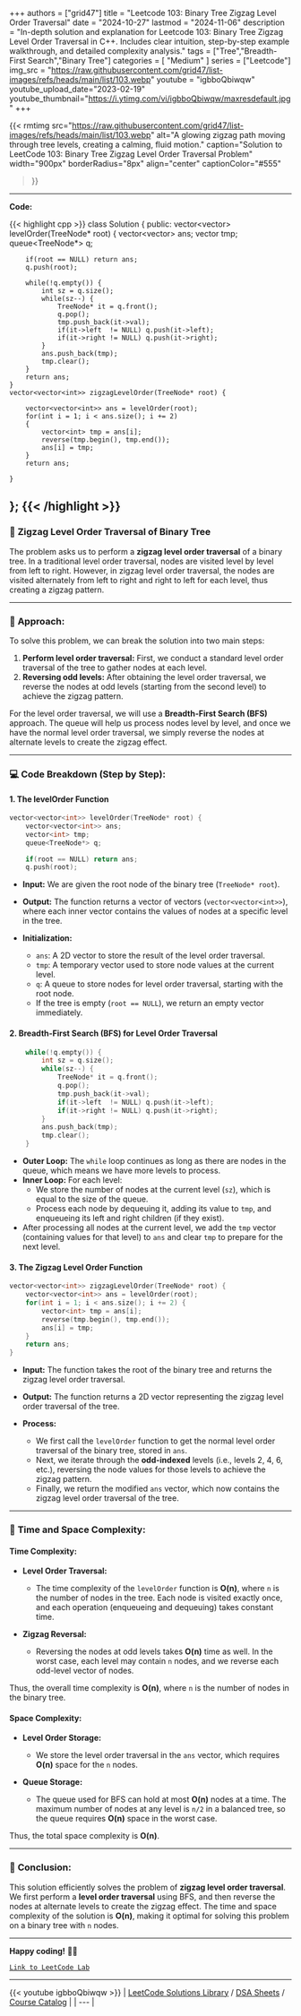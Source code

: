 
+++
authors = ["grid47"]
title = "Leetcode 103: Binary Tree Zigzag Level Order Traversal"
date = "2024-10-27"
lastmod = "2024-11-06"
description = "In-depth solution and explanation for Leetcode 103: Binary Tree Zigzag Level Order Traversal in C++. Includes clear intuition, step-by-step example walkthrough, and detailed complexity analysis."
tags = ["Tree","Breadth-First Search","Binary Tree"]
categories = [
    "Medium"
]
series = ["Leetcode"]
img_src = "https://raw.githubusercontent.com/grid47/list-images/refs/heads/main/list/103.webp"
youtube = "igbboQbiwqw"
youtube_upload_date="2023-02-19"
youtube_thumbnail="https://i.ytimg.com/vi/igbboQbiwqw/maxresdefault.jpg"
+++


{{< rmtimg 
    src="https://raw.githubusercontent.com/grid47/list-images/refs/heads/main/list/103.webp" 
    alt="A glowing zigzag path moving through tree levels, creating a calming, fluid motion."
    caption="Solution to LeetCode 103: Binary Tree Zigzag Level Order Traversal Problem"
    width="900px"
    borderRadius="8px"
    align="center" 
    captionColor="#555"
>}}
---
**Code:**

{{< highlight cpp >}}
class Solution {
public:
    vector<vector<int>> levelOrder(TreeNode* root) {
        vector<vector<int>> ans;
        vector<int> tmp;
        queue<TreeNode*> q;

        if(root == NULL) return ans;
        q.push(root);

        while(!q.empty()) {
            int sz = q.size();
            while(sz--) {
                TreeNode* it = q.front();
                q.pop();
                tmp.push_back(it->val);
                if(it->left  != NULL) q.push(it->left);
                if(it->right != NULL) q.push(it->right);
            }
            ans.push_back(tmp);
            tmp.clear();
        }
        return ans;
    }
    vector<vector<int>> zigzagLevelOrder(TreeNode* root) {

        vector<vector<int>> ans = levelOrder(root);
        for(int i = 1; i < ans.size(); i += 2)
        {
            vector<int> tmp = ans[i];
            reverse(tmp.begin(), tmp.end());
            ans[i] = tmp;
        }
        return ans;

    }
};
{{< /highlight >}}
---

### 🌳 **Zigzag Level Order Traversal of Binary Tree**

The problem asks us to perform a **zigzag level order traversal** of a binary tree. In a traditional level order traversal, nodes are visited level by level from left to right. However, in zigzag level order traversal, the nodes are visited alternately from left to right and right to left for each level, thus creating a zigzag pattern.

---

### 🔑 **Approach:**

To solve this problem, we can break the solution into two main steps:

1. **Perform level order traversal:** First, we conduct a standard level order traversal of the tree to gather nodes at each level.
2. **Reversing odd levels:** After obtaining the level order traversal, we reverse the nodes at odd levels (starting from the second level) to achieve the zigzag pattern.

For the level order traversal, we will use a **Breadth-First Search (BFS)** approach. The queue will help us process nodes level by level, and once we have the normal level order traversal, we simply reverse the nodes at alternate levels to create the zigzag effect.

---

### 💻 **Code Breakdown (Step by Step):**

#### **1. The levelOrder Function**

```cpp
vector<vector<int>> levelOrder(TreeNode* root) {
    vector<vector<int>> ans;
    vector<int> tmp;
    queue<TreeNode*> q;

    if(root == NULL) return ans;
    q.push(root);
```

- **Input:** We are given the root node of the binary tree (`TreeNode* root`).
- **Output:** The function returns a vector of vectors (`vector<vector<int>>`), where each inner vector contains the values of nodes at a specific level in the tree.

- **Initialization:** 
  - `ans`: A 2D vector to store the result of the level order traversal.
  - `tmp`: A temporary vector used to store node values at the current level.
  - `q`: A queue to store nodes for level order traversal, starting with the root node.
  - If the tree is empty (`root == NULL`), we return an empty vector immediately.

#### **2. Breadth-First Search (BFS) for Level Order Traversal**

```cpp
    while(!q.empty()) {
        int sz = q.size();
        while(sz--) {
            TreeNode* it = q.front();
            q.pop();
            tmp.push_back(it->val);
            if(it->left  != NULL) q.push(it->left);
            if(it->right != NULL) q.push(it->right);
        }
        ans.push_back(tmp);
        tmp.clear();
    }
```

- **Outer Loop:** The `while` loop continues as long as there are nodes in the queue, which means we have more levels to process.
- **Inner Loop:** For each level:
  - We store the number of nodes at the current level (`sz`), which is equal to the size of the queue.
  - Process each node by dequeuing it, adding its value to `tmp`, and enqueueing its left and right children (if they exist).
- After processing all nodes at the current level, we add the `tmp` vector (containing values for that level) to `ans` and clear `tmp` to prepare for the next level.

#### **3. The Zigzag Level Order Function**

```cpp
vector<vector<int>> zigzagLevelOrder(TreeNode* root) {
    vector<vector<int>> ans = levelOrder(root);
    for(int i = 1; i < ans.size(); i += 2) {
        vector<int> tmp = ans[i];
        reverse(tmp.begin(), tmp.end());
        ans[i] = tmp;
    }
    return ans;
}
```

- **Input:** The function takes the root of the binary tree and returns the zigzag level order traversal.
- **Output:** The function returns a 2D vector representing the zigzag level order traversal of the tree.

- **Process:**
  - We first call the `levelOrder` function to get the normal level order traversal of the binary tree, stored in `ans`.
  - Next, we iterate through the **odd-indexed** levels (i.e., levels 2, 4, 6, etc.), reversing the node values for those levels to achieve the zigzag pattern.
  - Finally, we return the modified `ans` vector, which now contains the zigzag level order traversal of the tree.

---

### 🧠 **Time and Space Complexity:**

#### **Time Complexity:**

- **Level Order Traversal:** 
  - The time complexity of the `levelOrder` function is **O(n)**, where `n` is the number of nodes in the tree. Each node is visited exactly once, and each operation (enqueueing and dequeuing) takes constant time.

- **Zigzag Reversal:** 
  - Reversing the nodes at odd levels takes **O(n)** time as well. In the worst case, each level may contain `n` nodes, and we reverse each odd-level vector of nodes.

Thus, the overall time complexity is **O(n)**, where `n` is the number of nodes in the binary tree.

#### **Space Complexity:**

- **Level Order Storage:** 
  - We store the level order traversal in the `ans` vector, which requires **O(n)** space for the `n` nodes.

- **Queue Storage:** 
  - The queue used for BFS can hold at most **O(n)** nodes at a time. The maximum number of nodes at any level is `n/2` in a balanced tree, so the queue requires **O(n)** space in the worst case.

Thus, the total space complexity is **O(n)**.

---

### 🎯 **Conclusion:**

This solution efficiently solves the problem of **zigzag level order traversal**. We first perform a **level order traversal** using BFS, and then reverse the nodes at alternate levels to create the zigzag effect. The time and space complexity of the solution is **O(n)**, making it optimal for solving this problem on a binary tree with `n` nodes.

---

**Happy coding!** 🌱✨

[`Link to LeetCode Lab`](https://leetcode.com/problems/binary-tree-zigzag-level-order-traversal/description/)

---
{{< youtube igbboQbiwqw >}}
| [LeetCode Solutions Library](https://grid47.xyz/leetcode/) / [DSA Sheets](https://grid47.xyz/sheets/) / [Course Catalog](https://grid47.xyz/courses/) |
| --- |
